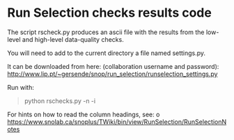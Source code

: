 # Run Selection checks results code

The script rscheck.py produces an ascii file with the results from the low-level and high-level data-quality checks. 

You will need to add to the current directory a file named settings.py. 

It can be downloaded from here: (collaboration username and password):
http://www.lip.pt/~gersende/snop/run_selection/runselection_settings.py

Run with:
> python rschecks.py -n <firstrun> -i <lastrun>

For hints on how to read the column headings, see:
 o https://www.snolab.ca/snoplus/TWiki/bin/view/RunSelection/RunSelectionNotes

